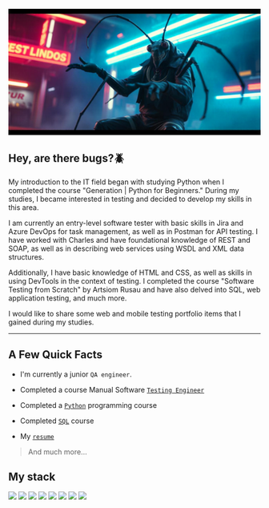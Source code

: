![Header](https://github.com/GitHoms/GitHoms/blob/main/Assets/freepik__candid-image-photography-natural-textures-highly-r__91769.jpeg)

## Hey, are there bugs?🪲
My introduction to the IT field began with studying Python when I completed the course "Generation | Python for Beginners." During my studies, I became interested in testing and decided to develop my skills in this area.

I am currently an entry-level software tester with basic skills in Jira and Azure DevOps for task management, as well as in Postman for API testing. I have worked with Charles and have foundational knowledge of REST and SOAP, as well as in describing web services using WSDL and XML data structures.

Additionally, I have basic knowledge of HTML and CSS, as well as skills in using DevTools in the context of testing. I completed the course "Software Testing from Scratch" by Artsiom Rusau and have also delved into SQL, web application testing, and much more.

 I would like to share some web and mobile testing portfolio items that I gained during my studies.
___
## A Few Quick Facts
+ I'm currently a junior `QA engineer`.

+ Completed a course Manual Software [`Testing Engineer`](https://stepik.org/cert/2709154)


+ Completed a [`Python`](https://stepik.org/cert/2316397) programming course

+ Completed [`SQL`](https://stepik.org/cert/2633210) course

+ My [`resume`](https://hh.ru/resume/d70d6637ff0dec42550039ed1f736b7a4f3065)

>And much more...

## My stack
<img src="https://img.shields.io/badge/Postman-FF6C37?style=for-the-badge&logo=postman&logoColor=black"/> <img src="https://img.shields.io/badge/DevTools-993366?style=for-the-badge&logo=chromewebstore&logoColor=blue"/> <img src="https://img.shields.io/badge/Charles-808080?style=for-the-badge&logo=charles&logoColor=gold"/> <img src="https://img.shields.io/badge/mysql-white?style=for-the-badge&logo=mysql&logoColor=4479A1"/> <img src="https://img.shields.io/badge/git-A9A9A9?style=for-the-badge&logo=git&logoColor=orange"/> <img src="https://img.shields.io/badge/github-293133?style=for-the-badge&logo=github&logoColor=181717"/> <img src="https://img.shields.io/badge/SOAP UI-black?style=for-the-badge&logo=svelte&logoColor=yellow"/> <img src="https://img.shields.io/badge/python-gray?style=for-the-badge&logo=python&logoColor=AFEEEE"/>



